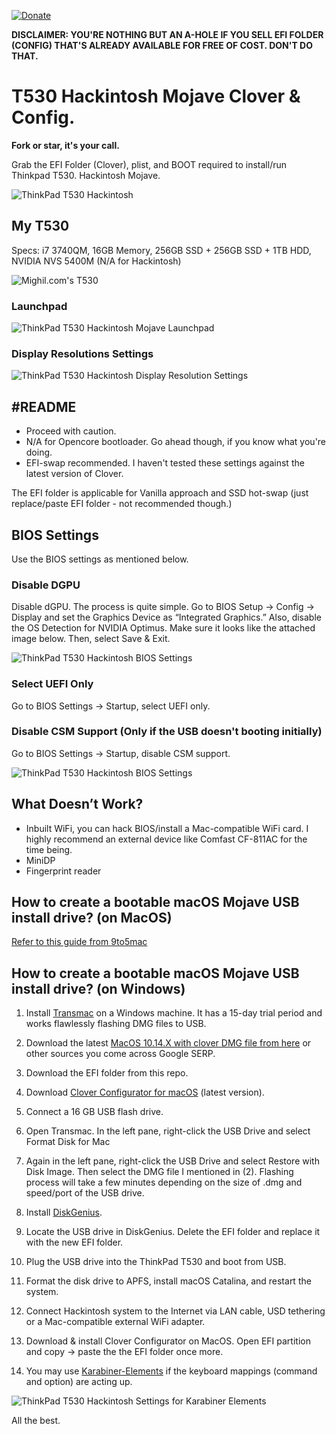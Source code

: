 [![Donate](https://img.shields.io/badge/Donate-PayPal-green.svg)](https://www.paypal.me/mighil)

**DISCLAIMER: YOU'RE NOTHING BUT AN A-HOLE IF YOU SELL EFI FOLDER (CONFIG) THAT'S ALREADY AVAILABLE FOR FREE OF COST. DON'T DO THAT.**

# T530 Hackintosh Mojave Clover & Config.

**Fork or star, it's your call.** 

Grab the EFI Folder (Clover), plist, and BOOT required to install/run Thinkpad T530. Hackintosh Mojave.

![ThinkPad T530 Hackintosh](https://res.cloudinary.com/mighil/image/upload/v1574144992/hackintosh-t530-efi_p4lxxw.jpg)

## My T530

Specs: i7 3740QM, 16GB Memory, 256GB SSD + 256GB SSD + 1TB HDD, NVIDIA NVS 5400M (N/A for Hackintosh)

![Mighil.com's T530](https://res.cloudinary.com/mighil/image/upload/v1574145467/thinkpad-t530-clover-efi-hackintosh_ikt4cl.jpg)

### Launchpad

![ThinkPad T530 Hackintosh Mojave Launchpad](https://res.cloudinary.com/mighil/image/upload/v1574146587/thinkpad-t530-hackintosh-mojave-launchpad_xciuem.png)

### Display Resolutions Settings

![ThinkPad T530 Hackintosh Display Resolution Settings](https://mighil.com/wp-content/uploads/2019/11/thinkpad-t530-hackintosh-display-resolution-settings.png)

## #README

- Proceed with caution.
- N/A for Opencore bootloader. Go ahead though, if you know what you're doing. 
- EFI-swap recommended. I haven't tested these settings against the latest version of Clover.

The EFI folder is applicable for Vanilla approach and SSD hot-swap (just replace/paste EFI folder - not recommended though.) 

## BIOS Settings

Use the BIOS settings as mentioned below.

### Disable DGPU

Disable dGPU. The process is quite simple. Go to BIOS Setup -> Config -> Display and set the Graphics Device as “Integrated Graphics.” Also, disable the OS Detection for NVIDIA Optimus. Make sure it looks like the attached image below. Then, select Save & Exit.

![ThinkPad T530 Hackintosh BIOS Settings](https://res.cloudinary.com/mighil/image/upload/c_thumb,w_600,g_face/v1555925341/blog/ideal-bios-set-up-for-egpu-thinkpad530.jpg)

### Select UEFI Only

Go to BIOS Settings → Startup, select UEFI only. 

### Disable CSM Support (Only if the USB doesn't booting initially)

Go to BIOS Settings → Startup, disable CSM support.

![ThinkPad T530 Hackintosh BIOS Settings](https://camo.githubusercontent.com/194409231f53350510cac72c24f4b6c144ca28d2/68747470733a2f2f6d696768696c2e636f6d2f77702d636f6e74656e742f75706c6f6164732f323031392f30372f78323330742d62696f732d63736d2d6e6f2e6a7067)

## What Doesn’t Work?

- Inbuilt WiFi, you can hack BIOS/install a Mac-compatible WiFi card. I highly recommend an external device like Comfast CF-811AC for the time being.
- MiniDP 
- Fingerprint reader 

## How to create a bootable macOS Mojave USB install drive? (on MacOS)

[Refer to this guide from 9to5mac](https://9to5mac.com/2018/06/18/how-to-create-a-bootable-macos-mojave-10-14-usb-install-drive-video/)

## How to create a bootable macOS Mojave USB install drive? (on Windows)

1. Install [Transmac](https://www.acutesystems.com/scrtm.htm) on a Windows machine. It has a 15-day trial period and works flawlessly flashing DMG files to USB.

2. Download the latest [MacOS 10.14.X with clover DMG file from here](https://mirrors.dtops.cc/iso/MacOS/daliansky_macos/10.14/) or other sources you come across Google SERP.

3. Download the EFI folder from this repo.

4. Download [Clover Configurator for macOS](https://mackie100projects.altervista.org/download-clover-configurator/) (latest version).

5. Connect a 16 GB USB flash drive.

6. Open Transmac. In the left pane, right-click the USB Drive and select Format Disk for Mac

7. Again in the left pane, right-click the USB Drive and select Restore with Disk Image. Then select the DMG file I mentioned in (2). Flashing process will take a few minutes depending on the size of .dmg and speed/port of the USB drive.

8. Install [DiskGenius](https://www.diskgenius.com/).

9. Locate the USB drive in DiskGenius. Delete the EFI folder and replace it with the new EFI folder. 

10. Plug the USB drive into the ThinkPad T530 and boot from USB.

11. Format the disk drive to APFS, install macOS Catalina, and restart the system.

12. Connect Hackintosh system to the Internet via LAN cable, USD tethering or a Mac-compatible external WiFi adapter.

13. Download & install Clover Configurator on MacOS. Open EFI partition and copy -> paste the the EFI folder once more. 

14. You may use [Karabiner-Elements](https://pqrs.org/osx/karabiner/) if the keyboard mappings (command and option) are acting up.

![ThinkPad T530 Hackintosh Settings for Karabiner Elements](https://res.cloudinary.com/mighil/image/upload/v1574146218/t530-hackintosh-karabiner-elements_gefjwu.png)

All the best.
